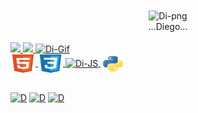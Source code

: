 <div align="center">
  <img align="center" alt="Di-png" height="90" src="https://github.com/DiegoVelosoS/DiegoVelosoS/assets/124423575/39357353-674f-47c0-80cd-4fce47eff597"></br>
  ...Diego...
</div></br>
  
<div align="left">
  <a href="https://github.com/DiegoVelosoS">
  <img height="150em" src="https://github-readme-stats.vercel.app/api?username=diegovelosos&show_icons=true&theme=gotham&include_all_commits=true&count_private=true"/>
  <img height="150em" src="https://github-readme-stats.vercel.app/api/top-langs/?username=DiegoVelosoS&layout=compact&langs_count=7&theme=gotham"/>
  <img alt="Di-Gif" height="130" width="150"
      src="https://github.com/DiegoVelosoS/DiegoVelosoS/assets/124423575/1e507a44-fab1-4627-ad0f-1e11c58162c6" alt="Gif>
</div>

<div style="display: inline_block"><br>
  <img align="center" alt="Di-HTML" height="30" width="40" src="https://raw.githubusercontent.com/devicons/devicon/master/icons/html5/html5-original.svg">
  <img align="center" alt="Di-CSS" height="30" width="40" src="https://raw.githubusercontent.com/devicons/devicon/master/icons/css3/css3-original.svg">
  <img align="center" alt="Di-JS" height="30" width="40" src="https://cdn.jsdelivr.net/gh/devicons/devicon/icons/javascript/javascript-original.svg">
  <img align="center" alt="Di-Python" height="30" width="40" src="https://raw.githubusercontent.com/devicons/devicon/master/icons/python/python-original.svg">

</div>

  ##
 
<div style="display: inline_block">
  <a href="https://www.linkedin.com/in/diegovelosos/" target="_blank"><img align="center" alt="D" width="100" src="https://img.shields.io/badge/-LinkedIn-%230077B5?style=for-the-badge&logo=linkedin&logoColor=white" target="_blank"></a>
  <a href="mailto:admdiegoveloso@gmail.com"><img align="center" alt="D" width="100" src="https://img.shields.io/badge/Gmail-D14836?style=for-the-badge&logo=gmail&logoColor=white" target="_blank"></a>
  <a href="https://api.whatsapp.com/send?phone=5595991150093"><img align="center" alt="D" width="100" src="https://img.shields.io/badge/WhatsApp-25D366?style=for-the-badge&logo=whatsapp&logoColor=white" target="_blank"></a>
</div>

